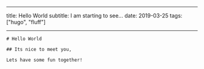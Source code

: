 
- ---
title: Hello World
subtitle: I am starting to see...
date: 2019-03-25
tags: ["hugo", "fluff"]
- ---

    # Hello World

    ## Its nice to meet you, 

    Lets have some fun together!